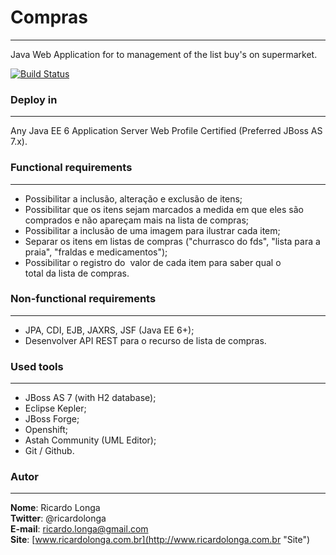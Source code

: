 # Compras  
---
Java Web Application for to management of the list buy's on supermarket.

[![Build Status](https://travis-ci.org/ricardolonga/google-maps-directions.png?branch=master)](https://travis-ci.org/ricardolonga/google-maps-directions)

### Deploy in 
---
Any Java EE 6 Application Server Web Profile Certified (Preferred JBoss AS 7.x).

### Functional requirements
---
* Possibilitar a inclusão, alteração e exclusão de itens;  
* Possibilitar que os itens sejam marcados a medida em que eles são comprados e não apareçam mais na lista de compras;  
* Possibilitar a inclusão de uma imagem para ilustrar cada item;   
* Separar os itens em listas de compras ("churrasco do fds", "lista para a praia", "fraldas e medicamentos");  
* Possibilitar o registro do  valor de cada item para saber qual o total da lista de compras.  


### Non-functional requirements
---
* JPA, CDI, EJB, JAX­RS, JSF (Java EE 6+);  
* Desenvolver API REST para o recurso de lista de compras.

### Used tools
---
* JBoss AS 7 (with H2 database);
* Eclipse Kepler;
* JBoss Forge;
* Openshift;
* Astah Community (UML Editor);
* Git / Github.

### Autor
---

**Nome**: Ricardo Longa  
**Twitter**: @ricardolonga  
**E-mail**: [ricardo.longa@gmail.com](mailto://ricardo.longa@gmail.com)  
**Site**: [www.ricardolonga.com.br](http://www.ricardolonga.com.br "Site")  
